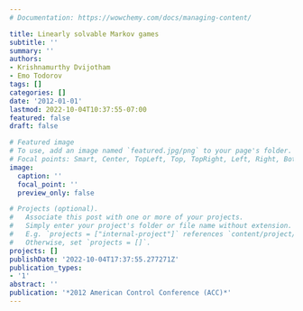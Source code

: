 ```yaml
---
# Documentation: https://wowchemy.com/docs/managing-content/

title: Linearly solvable Markov games
subtitle: ''
summary: ''
authors:
- Krishnamurthy Dvijotham
- Emo Todorov
tags: []
categories: []
date: '2012-01-01'
lastmod: 2022-10-04T10:37:55-07:00
featured: false
draft: false

# Featured image
# To use, add an image named `featured.jpg/png` to your page's folder.
# Focal points: Smart, Center, TopLeft, Top, TopRight, Left, Right, BottomLeft, Bottom, BottomRight.
image:
  caption: ''
  focal_point: ''
  preview_only: false

# Projects (optional).
#   Associate this post with one or more of your projects.
#   Simply enter your project's folder or file name without extension.
#   E.g. `projects = ["internal-project"]` references `content/project/deep-learning/index.md`.
#   Otherwise, set `projects = []`.
projects: []
publishDate: '2022-10-04T17:37:55.277271Z'
publication_types:
- '1'
abstract: ''
publication: '*2012 American Control Conference (ACC)*'
---
```

